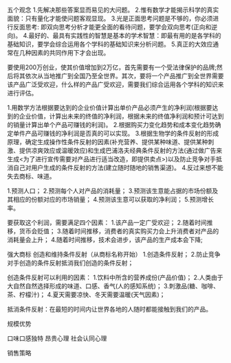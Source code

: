 # 
五个观念
1.先解决那些答案显而易见的大问题。
2.惟有数学才能揭示科学的真实面貌：只有量化才能使问题客观显现。
3.光是正面思考问题是不够的，你必须进行反面思考: 即双向思考分析才能更全面的看待问题，要学会双向思考(正向和逆向)。
4.最好的、最具有实践性的智慧是基本的学术智慧：即最有用的是各学科的基础知识，要学会综合运用各个学科的基础知识来分析问题。
5.真正的大效应通常在几种因素的共同作用下才会出现。

要使用200万创业，使其价值增加到2万亿，首先需要有一个受法律保护的品牌;然后将其依次从当地推广到全国乃至全世界。其次，要将一个产品推广到全世界需要该产品广泛受欢迎，什么样的产品广受欢迎，需要我们综合运用各个学科的知识来进行评估。

1.用数学方法根据要达到的企业价值计算出单价产品必须产生的净利润(根据要达到的企业价值，计算出未来的终值的净利润，根据未来的终值净利润和预计可达到的销量计算出单个产品可赚钱的利润)。
2.根据购买力变化趋势和成本变化趋势确定单件产品可赚钱的净利润是否真的可以实现。
3.根据生物学的条件反射的形成原理，确定生成操作性条件反射的因素(补充营养、提供某种味道、提供某种刺激、提供凉爽效应或温暖效应)和生成巴浦洛夫经典条件反射的方法(通过做广告来生成<为了进行宣传需要对产品进行适当改造，即提供卖点>)以及防止竞争对手抵消自己对用户生成的条件反射的方法(建立随时随地的销售渠道)。
4.反过来想不能失去商标、味道。

1.预测人口；
2.预测每个人对产品的消耗量；
3.预测该生意能占据的市场份额及其相应的份额对应的市场销量；
4.预测该生意可以获取的净利润；
5.预测增长率。

要获取这个利润，需要满足四个因素：
1.该产品一定广受欢迎；
2.随着时间推移，货币会贬值；
3.随着时间推移，消费者的真实购买力会上升消费者对产品的消耗量会上升；
4.随着时间推移，技术会进步，该产品的生产成本会下降;

强大商标
创造和维持条件反射（从商标名称开始）
1.创造条件反射；
2.防止竞争对手创造的条件反射抵消我们创造的条件反射；

创造条件反射可以利用的因素：
1.饮料中所含的营养成份(产品价值)；
2.人类由于大自然自然选择形成的味道、口感、香气(人的感知系统)；
3.刺激品(糖、咖啡、茶、柠檬汁)；
4.夏天需要凉快、冬天需要温暖(天气因素)；

抵消条件反射：在最短的时间内让世界各地的人随时都能接触到我们的产品。

规模优势

口味口感独特
昂贵心理
社会认同心理

销售策略






